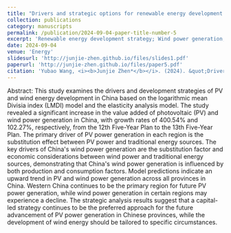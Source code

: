 ```yaml
---
title: "Drivers and strategic options for renewable energy development in China: LMDI-elasticity analysis perspective based on photovoltaic and wind energy"
collection: publications
category: manuscripts
permalink: /publication/2024-09-04-paper-title-number-5
excerpt: 'Renewable energy development strategy; Wind power generation; Photovoltaic power generation; LMDI model; Factor substitution'
date: 2024-09-04
venue: 'Energy'
slidesurl: 'http://junjie-zhen.github.io/files/slides1.pdf'
paperurl: 'http://junjie-zhen.github.io/files/paper5.pdf'
citation: 'Yubao Wang, <i><b>Junjie Zhen*</b></i>. (2024). &quot;Drivers and strategic options for renewable energy development in China: LMDI-elasticity analysis perspective based on photovoltaic and wind energy.&quot; <i>Energy</i>. 309.'
---
```


Abstract: This study examines the drivers and development strategies of PV and wind energy development in China based on the logarithmic mean Divisia index (LMDI) model and the elasticity analysis model. The study revealed a significant increase in the value added of photovoltaic (PV) and wind power generation in China, with growth rates of 400.54% and 102.27%, respectively, from the 12th Five-Year Plan to the 13th Five-Year Plan. The primary driver of PV power generation in each region is the substitution effect between PV power and traditional energy sources. The key drivers of China's wind power generation are the substitution factor and economic considerations between wind power and traditional energy sources, demonstrating that China's wind power generation is influenced by both production and consumption factors. Model predictions indicate an upward trend in PV and wind power generation across all provinces in China. Western China continues to be the primary region for future PV power generation, while wind power generation in certain regions may experience a decline. The strategic analysis results suggest that a capital-led strategy continues to be the preferred approach for the future advancement of PV power generation in Chinese provinces, while the development of wind energy should be tailored to specific circumstances.